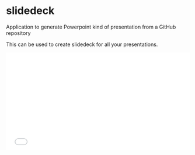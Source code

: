 # slidedeck
Application to generate Powerpoint kind of presentation from a GitHub repository

This can be used to create slidedeck for all your presentations.

<iframe height='268' scrolling='no' src='//codepen.io/ajit-kumar-azad/embed/jEjQVZ/?height=268&theme-id=0' frameborder='no' allowtransparency='true' allowfullscreen='true' style='width: 100%;'>See the Pen <a href='http://codepen.io/ajit-kumar-azad/pen/jEjQVZ/'>jEjQVZ</a> by Ajit Kumar (<a href='http://codepen.io/ajit-kumar-azad'>@ajit-kumar-azad</a>) on <a href='http://codepen.io'>CodePen</a>.
</iframe>
